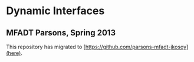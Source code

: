 Dynamic Interfaces
=============================

MFADT Parsons, Spring 2013
-----------

This repository has migrated to [https://github.com/parsons-mfadt-jkosoy](here).